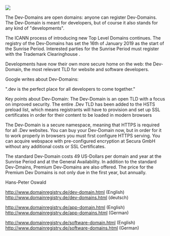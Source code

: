 <a href=http//www.domanregistry.de><IMG SRC=http://www.domainregistry.de/dev-domains.png></a>

 The Dev-Domains are open domains: anyone can register Dev-Domains. The Dev-Domain is meant for developers, but of course it also stands for any kind of "developments".

The ICANN process of introducing new Top Level Domains continues. The registry of the Dev-Domains has set the 16th of January 2019 as the start of the Sunrise Period. Interested parties for the Sunrise Period must register with the Trademark Clearinghouse .

Developments have now their own more secure home on the web: the Dev-Domain, the most relevant TLD for website and software developers.

Google writes about Dev-Domains:

".dev is the perfect place for all developers to come together."

Key points about Dev-Domain:
The Dev-Domain is an open TLD with a focus on improved security. The entire .Dev TLD has been added to the HSTS preload list, which means registrants will have to provision and set up SSL certificates in order for their content to be loaded in modern browsers

The Dev-Domain is a secure namespace, meaning that HTTPS is required for all .Dev websites. You can buy your Dev-Domain now, but in order for it to work properly in browsers you must first configure HTTPS serving. You can acquire webspace with pre-configured encryption at Secura GmbH without any additional costs or SSL Certificates.

The standard Dev-Domain costs 49 US-Dollars per domain and year at the Sunrise Period and at the General Availability. In addition to the standard Dev-Dmains, Premium Dev-Domains are also offered. The price for the Premium Dev Domains is not only due in the first year, but annually.

Hans-Peter Oswald


http://www.domainregistry.de/dev-domain.html (English)
http://www.domainregistry.de/dev-domains.html (deutsch)

http://www.domainregistry.de/app-domain.html (English)
http://www.domainregistry.de/app-domains.html (German)

http://www.domainregistry.de/software-domain.html (English)
http://www.domainregistry.de/software-domains.html (German)
